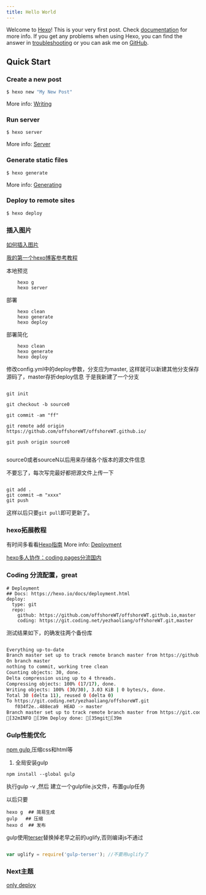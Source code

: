```yaml
---
title: Hello World
---
```

Welcome to [Hexo](https://hexo.io/)! This is your very first post. Check [documentation](https://hexo.io/docs/) for more info. If you get any problems when using Hexo, you can find the answer in [troubleshooting](https://hexo.io/docs/troubleshooting.html) or you can ask me on [GitHub](https://github.com/hexojs/hexo/issues).

## Quick Start

### Create a new post

``` bash
$ hexo new "My New Post"
```

More info: [Writing](https://hexo.io/docs/writing.html)

### Run server

``` bash
$ hexo server
```

More info: [Server](https://hexo.io/docs/server.html)

### Generate static files

``` bash
$ hexo generate
```

More info: [Generating](https://hexo.io/docs/generating.html)

### Deploy to remote sites

``` bash
$ hexo deploy
```

### 插入图片

[如何插入图片][2]

[ 我的第一个hexo博客参考教程 ][3]

本地预览
```
    hexo g
    hexo server
```

部署
```
    hexo clean
    hexo generate
    hexo deploy
```


部署简化
```
    hexo clean
    hexo generate
    hexo deploy
```

修改config.yml中的deploy参数，分支应为master, 这样就可以新建其他分支保存源码了，master存折deploy信息
于是我新建了一个分支
```

git init

git checkout -b source0

git commit -am "ff"

git remote add origin https://github.com/offshoreWT/offshoreWT.github.io/ 

git push origin source0


```

source0或者sourceN以后用来存储各个版本的源文件信息


不要忘了，每次写完最好都把源文件上传一下

```

git add .
git commit –m "xxxx"
git push 

```

这样以后只要`git pull`即可更新了。

### hexo拓展教程

有时间多看看[Hexo指南][1]
More info: [Deployment](https://hexo.io/docs/deployment.html)

[hexo多人协作：coding pages分流国内][4]

### Coding 分流配置，great

```
# Deployment
## Docs: https://hexo.io/docs/deployment.html
deploy:
  type: git
  repo: 
    github: https://github.com/offshoreWT/offshoreWT.github.io,master
    coding: https://git.coding.net/yezhaoliang/offshoreWT.git,master

```

测试结果如下，的确发往两个备份库

``` sh

Everything up-to-date
Branch master set up to track remote branch master from https://github.com/offshoreWT/offshoreWT.github.io.
On branch master
nothing to commit, working tree clean
Counting objects: 30, done.
Delta compression using up to 4 threads.
Compressing objects: 100% (17/17), done.
Writing objects: 100% (30/30), 3.03 KiB | 0 bytes/s, done.
Total 30 (delta 11), reused 0 (delta 0)
To https://git.coding.net/yezhaoliang/offshoreWT.git
   f034f2e..488eca9  HEAD -> master
Branch master set up to track remote branch master from https://git.coding.net/yezhaoliang/offshoreWT.git.
[32mINFO [39m Deploy done: [35mgit[39m

```
### Gulp性能优化

[ npm gulp ][6]压缩css和html等

1. 全局安装gulp
```
npm install --global gulp

```

执行gulp -v ,然后 建立一个gulpfile.js文件，布置gulp任务

以后只要

```
hexo g  ## 简易生成
gulp   ## 压缩
hexo d  ## 发布

```

gulp使用[terser][7]替换掉老早之前的uglify,否则编译js不通过

``` js

var uglify = require('gulp-terser'); //不要用uglify了

```
### Next主题
[only deploy][5]

[1]: https://hexo-guide.readthedocs.io/zh_CN/latest/index.html 
[2]: https://fuhailin.github.io/%E5%9C%A8Hexo%E5%8D%9A%E5%AE%A2%E4%B8%AD%E6%8F%92%E5%85%A5%E5%9B%BE%E7%89%87%E7%9A%84%E5%90%84%E7%A7%8D%E6%96%B9%E5%BC%8F/
[3]: https://blog.csdn.net/sinat_37781304/article/details/82729029 
[4]:https://www.v2ex.com/t/264283 
[5]:https://spacejmmy.github.io/2017/08/20/2017-08-20-first-post/ 
[6]:https://hexo-guide.readthedocs.io/zh_CN/latest/advanced/[gulp]%E6%80%A7%E8%83%BD%E4%BC%98%E5%8C%96.html 
[7]:https://stackoverflow.com/questions/38886840/how-to-solve-this-minification-error-on-gulp/38886965 
